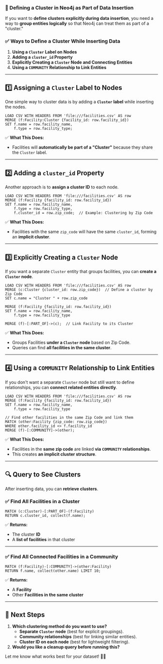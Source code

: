### **🚀 Defining a Cluster in Neo4j as Part of Data Insertion**

If you want to **define clusters explicitly during data insertion**, you need a way to **group entities logically** so that Neo4j can treat them as part of a "cluster."

### **✅ Ways to Define a Cluster While Inserting Data**

1. **Using a `Cluster` Label on Nodes**
2. **Adding a `cluster_id` Property**
3. **Explicitly Creating a `Cluster` Node and Connecting Entities**
4. **Using a `COMMUNITY` Relationship to Link Entities**

---

## **1️⃣ Assigning a `Cluster` Label to Nodes**

One simple way to cluster data is by adding a **`Cluster` label** while inserting the nodes.

```cypher
LOAD CSV WITH HEADERS FROM 'file:///facilities.csv' AS row
MERGE (f:Facility:Cluster {facility_id: row.facility_id}) 
SET f.name = row.facility_name, 
    f.type = row.facility_type;
```

✅ **What This Does:**

- Facilities will **automatically be part of a "Cluster"** because they share the `Cluster` label.

---

## **2️⃣ Adding a `cluster_id` Property**

Another approach is to **assign a cluster ID** to each node.

```cypher
LOAD CSV WITH HEADERS FROM 'file:///facilities.csv' AS row
MERGE (f:Facility {facility_id: row.facility_id})
SET f.name = row.facility_name,
    f.type = row.facility_type,
    f.cluster_id = row.zip_code;  // Example: Clustering by Zip Code
```

✅ **What This Does:**

- Facilities with the same `zip_code` will have the same `cluster_id`, forming an **implicit cluster**.

---

## **3️⃣ Explicitly Creating a `Cluster` Node**

If you want a separate `Cluster` entity that groups facilities, you can **create a `Cluster` node**.

```cypher
LOAD CSV WITH HEADERS FROM 'file:///facilities.csv' AS row
MERGE (c:Cluster {cluster_id: row.zip_code})  // Define a cluster by Zip Code
SET c.name = "Cluster " + row.zip_code

MERGE (f:Facility {facility_id: row.facility_id})
SET f.name = row.facility_name,
    f.type = row.facility_type

MERGE (f)-[:PART_OF]->(c);  // Link Facility to its Cluster
```

✅ **What This Does:**

- Groups Facilities **under a `Cluster` node** based on Zip Code.
- Queries can find **all facilities in the same cluster**.

---

## **4️⃣ Using a `COMMUNITY` Relationship to Link Entities**

If you don't want a separate `Cluster` node but still want to define relationships, you can **connect related entities directly**.

```cypher
LOAD CSV WITH HEADERS FROM 'file:///facilities.csv' AS row
MERGE (f:Facility {facility_id: row.facility_id})
SET f.name = row.facility_name,
    f.type = row.facility_type

// Find other facilities in the same Zip Code and link them
MATCH (other:Facility {zip_code: row.zip_code})
WHERE other.facility_id <> f.facility_id
MERGE (f)-[:COMMUNITY]->(other);
```

✅ **What This Does:**

- Facilities in the **same zip code** are linked **via `COMMUNITY` relationships**.
- This creates **an implicit cluster structure**.

---

## **🔍 Query to See Clusters**

After inserting data, you can **retrieve clusters**.

### **✅ Find All Facilities in a Cluster**

```cypher
MATCH (c:Cluster)-[:PART_OF]-(f:Facility)
RETURN c.cluster_id, collect(f.name);
```

✅ **Returns:**

- The cluster **ID**
- A **list of facilities** in that cluster

---

### **✅ Find All Connected Facilities in a Community**

```cypher
MATCH (f:Facility)-[:COMMUNITY]->(other:Facility)
RETURN f.name, collect(other.name) LIMIT 10;
```

✅ **Returns:**

- A **Facility**
- Other **Facilities in the same cluster**

---

## **🚀 Next Steps**

1. **Which clustering method do you want to use?**
    - **Separate `Cluster` node** (best for explicit groupings).
    - **Community relationships** (best for linking similar entities).
    - **Cluster ID on each node** (best for lightweight filtering).
2. **Would you like a cleanup query before running this?**

Let me know what works best for your dataset! 🚀🔥